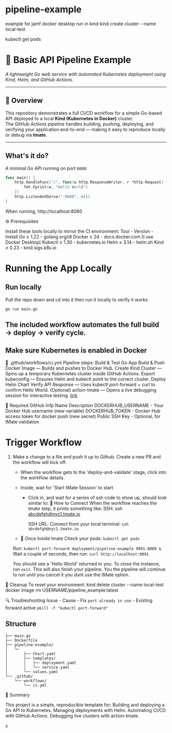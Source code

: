 # pipeline-example

example for jamf
docker desktop
run in kind
kind create cluster --name local-test

kubectl get pods

# 🧩 Basic API Pipeline Example

_A lightweight Go web service with automated Kubernetes deployment using Kind, Helm, and GitHub Actions._

---

## 📘 Overview

This repository demonstrates a full CI/CD workflow for a simple Go-based API deployed to a local **Kind (Kubernetes in Docker)** cluster.  
The GitHub Actions pipeline handles building, pushing, deploying, and verifying your application end-to-end — making it easy to reproduce locally or debug via **tmate**.

---

## What's it do?

A minimal Go API running on port `8080`:

```go
func main() {
    http.HandleFunc("/", func(w http.ResponseWriter, r *http.Request) {
        fmt.Fprint(w, "Hello World")
    })
    http.ListenAndServe(":8080", nil)
}
```

When running, http://localhost:8080

⚙️ Prerequisites

Install these tools locally to mirror the CI environment:
Tool - Version - Install
Go ≥ 1.22 - golang.org/dl
Docker ≥ 24 - docs.docker.com (I use Docker Desktop)
Kubectl ≥ 1.30 - kubernetes.io
Helm ≥ 3.14 - helm.sh
Kind ≥ 0.23 - kind.sigs.k8s.io

# Running the App Locally

## Run locally

Pull the repo down and cd into it then run it locally to verify it works

```
go run main.go
```

## The included workflow automates the full build → deploy → verify cycle.

## Make sure Kubernetes is enabled in Docker

📄 .github/workflows/ci.yml
Pipeline steps:
Build & Test Go App
Build & Push Docker Image — Builds and pushes to Docker Hub.
Create Kind Cluster — Spins up a temporary Kubernetes cluster inside GitHub Actions.
Export kubeconfig — Ensures Helm and kubectl point to the correct cluster.
Deploy Helm Chart
Verify API Response — Uses kubectl port-forward + curl to confirm Hello World.
(Optional) action-tmate — Opens a live debugging session for interactive testing. [link](https://github.com/mxschmitt/action-tmate?tab=readme-ov-file)

🔐 Required GitHub Infp
Name Description
DOCKERHUB_USERNAME - Your Docker Hub username (new variable)
DOCKERHUB_TOKEN - Docker Hub access token for docker push (new secret)
Public SSH Key - Optional, for tMate validation

# Trigger Workflow

1. Make a change to a file and push it up to Github. Create a new PR and the workflow will kick off.

   - When the workflow gets to the 'deploy-and-validate' stage, click into the workflow details.
   - Inside, wait for 'Start tMate Session' to start

     - Click in, and wait for a series of ssh code to show up, should look similar to:
       🔹 How to Connect
       When the workflow reaches the tmate step, it prints something like:
       SSH: ssh abcdefgh@nyc1.tmate.io

       SSH URL: Connect from your local terminal:
       `ssh abcdefgh@nyc1.tmate.io`

   - 🔹 Once Inside tmate
     Check your pods:
     `kubectl get pods`

   Run: `kubectl port-forward deployment/pipeline-example 9091:8080 &`
   Wait a couple of seconds, then run: `curl http://localhost:9091`

   You should see a 'Hello World' returned to you.
   To close the instance, run `exit`. This will also finish your pipeline.
   You the pipeline will continue to run until you cancel it you dont use the tMate option.

🧹 Cleanup
To reset your environment:
kind delete cluster --name local-test
docker image rm USERNAME/pipeline_example:latest

🔍 Troubleshooting
Issue - Cause - Fix
`port already in use` - Existing forward active `pkill -f "kubectl port-forward"`

## Structure

```.
├── main.go
├── Dockerfile
├── pipeline-example/
│   └─
│       ├── Chart.yaml
│       ├── templates/
│       │   ├── deployment.yaml
│       │   └── service.yaml
│       └── values.yaml
└── .github/
    └── workflows/
        └── ci.yml
```

🏁 Summary

This project is a simple, reproducible template for:
Building and deploying a Go API to Kubernetes.
Managing deployments with Helm.
Automating CI/CD with GitHub Actions.
Debugging live clusters with action-tmate.

s
